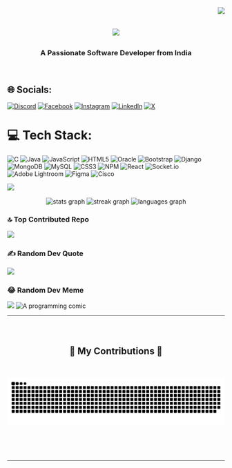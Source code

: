 <img align="right" src="https://visitor-badge.laobi.icu/badge?page_id=iamsuvajit07.iamsuvajit07" />

<h1 align="center">
    <img src="https://readme-typing-svg.herokuapp.com/?font=Righteous&size=35&center=true&vCenter=true&width=500&height=70&duration=4000&lines=Hi+There!+👋;+I'm+Suvajit+Ghosh!;" />
</h1>

<h3 align="center">A Passionate Software Developer from India</h3>

<br/>

## 🌐 Socials:
[![Discord](https://img.shields.io/badge/Discord-%237289DA.svg?logo=discord&logoColor=white)](https://discord.gg/https://discord.gg/6meqyZaG) [![Facebook](https://img.shields.io/badge/Facebook-%231877F2.svg?logo=Facebook&logoColor=white)](https://facebook.com/iamsuvajit07) [![Instagram](https://img.shields.io/badge/Instagram-%23E4405F.svg?logo=Instagram&logoColor=white)](https://instagram.com/iamsuvajit07) [![LinkedIn](https://img.shields.io/badge/LinkedIn-%230077B5.svg?logo=linkedin&logoColor=white)](https://www.linkedin.com/in/iamsuvajit07/) [![X](https://img.shields.io/badge/X-black.svg?logo=X&logoColor=white)](https://x.com/SUVAJIT92583048) 

# 💻 Tech Stack:
![C](https://img.shields.io/badge/c-%2300599C.svg?style=for-the-badge&logo=c&logoColor=white) ![Java](https://img.shields.io/badge/java-%23ED8B00.svg?style=for-the-badge&logo=openjdk&logoColor=white) ![JavaScript](https://img.shields.io/badge/javascript-%23323330.svg?style=for-the-badge&logo=javascript&logoColor=%23F7DF1E) ![HTML5](https://img.shields.io/badge/html5-%23E34F26.svg?style=for-the-badge&logo=html5&logoColor=white) ![Oracle](https://img.shields.io/badge/Oracle-F80000?style=for-the-badge&logo=oracle&logoColor=white) ![Bootstrap](https://img.shields.io/badge/bootstrap-%238511FA.svg?style=for-the-badge&logo=bootstrap&logoColor=white) ![Django](https://img.shields.io/badge/django-%23092E20.svg?style=for-the-badge&logo=django&logoColor=white) ![MongoDB](https://img.shields.io/badge/MongoDB-%234ea94b.svg?style=for-the-badge&logo=mongodb&logoColor=white) ![MySQL](https://img.shields.io/badge/mysql-%2300000f.svg?style=for-the-badge&logo=mysql&logoColor=white) ![CSS3](https://img.shields.io/badge/css3-%231572B6.svg?style=for-the-badge&logo=css3&logoColor=white) ![NPM](https://img.shields.io/badge/NPM-%23CB3837.svg?style=for-the-badge&logo=npm&logoColor=white) ![React](https://img.shields.io/badge/react-%2320232a.svg?style=for-the-badge&logo=react&logoColor=%2361DAFB) ![Socket.io](https://img.shields.io/badge/Socket.io-black?style=for-the-badge&logo=socket.io&badgeColor=010101) ![Adobe Lightroom](https://img.shields.io/badge/Adobe%20Lightroom-31A8FF.svg?style=for-the-badge&logo=Adobe%20Lightroom&logoColor=white) ![Figma](https://img.shields.io/badge/figma-%23F24E1E.svg?style=for-the-badge&logo=figma&logoColor=white) ![Cisco](https://img.shields.io/badge/cisco-%23049fd9.svg?style=for-the-badge&logo=cisco&logoColor=black)

[![](https://visitcount.itsvg.in/api?id=iamsuvajit07&icon=7&color=5)](https://visitcount.itsvg.in)

<div align="center">
  <img src="https://github-readme-stats.vercel.app/api?username=iamsuvajit07&hide_title=false&hide_rank=false&show_icons=true&include_all_commits=true&count_private=true&disable_animations=false&theme=dracula&locale=en&hide_border=false" height="150" alt="stats graph"  />
  <img src="https://streak-stats.demolab.com?user=iamsuvajit07&locale=en&mode=daily&theme=dracula&hide_border=false&border_radius=5" height="150" alt="streak graph"  />
  <img src="https://github-readme-stats.vercel.app/api/top-langs?username=iamsuvajit07&locale=en&hide_title=false&layout=compact&card_width=320&langs_count=5&theme=dracula&hide_border=false" height="150" alt="languages graph"  />
</div>

### 🔝 Top Contributed Repo
![](https://github-contributor-stats.vercel.app/api?username=iamsuvajit07&limit=5&theme=dark&combine_all_yearly_contributions=true)

### ✍️ Random Dev Quote
![](https://quotes-github-readme.vercel.app/api?type=horizontal&theme=radical)


### 😂 Random Dev Meme
<img src='[https://randommeme-five.vercel.app/](https://memeapi.zachl.tech/pic/html)' style="height: 400px;"/>
<!--https://web-production-4cea.up.railway.app/-->

<img src="https://random-xkcd-url.glitch.me/random-xkcd" alt="A programming comic" />
  <!--<object data="https://raw.githubusercontent.com/albertodeago/albertodeago/43bb68029291dc29c4be4cda4b12e5e57994b75f/xkcd-wish.png" type="image/png">
    <img src="https://random-xkcd-url.glitch.me/random-xkcd" alt="A programming comic" />
  </object>-->

---
###

<br clear="both">

<div align="center">
  <h2>🐍 My Contributions 🐍</h2>
  <br>
  
 ![snake gif](https://github.com/iamsuvajit07/iamsuvajit07/blob/output/github-contribution-grid-snake-dark.svg)
  
  <br/><br/><br/>
</div>

<hr/>
